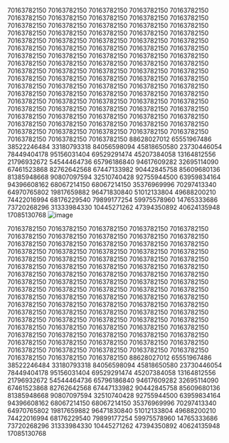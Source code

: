 70163782150
70163782150
70163782150
70163782150
70163782150
70163782150
70163782150
70163782150
70163782150
70163782150
70163782150
70163782150
70163782150
70163782150
70163782150
70163782150
70163782150
70163782150
70163782150
70163782150
70163782150
70163782150
70163782150
70163782150
70163782150
70163782150
70163782150
70163782150
70163782150
70163782150
70163782150
70163782150
70163782150
70163782150
70163782150
70163782150
70163782150
70163782150
70163782150
70163782150
70163782150
70163782150
70163782150
70163782150
70163782150
70163782150
70163782150
70163782150
70163782150
70163782150
70163782150
70163782150
70163782150
70163782150
70163782150
70163782150
70163782150
70163782150
70163782150
70163782150
70163782150
70163782150
70163782150
70163782150
70163782150
70163782150
70163782150
70163782150
70163782150
70163782150
70163782150
70163782150
70163782150
70163782150
70163782150
70163782150
70163782150
70163782150
70163782150
70163782150
70163782150
70163782150
70163782150
70163782150
70163782150
70163782150
70163782150
70163782150
88628027012
65551967486
38522246484
33180793318
84056598094
45818650580
23730446054
78449404178
95156031404
69529291474
45207384058
13164812556
21796932672
54544464736
65796186840
94617609282
32695114090
67461523868
82762642568
67447133982
90442845758
85609680136
81385948668
90807097594
32510740428
92755944500
63959834164
94396608162
68067214150
68067214150
35376969996
70297413340
64970765802
19817659882
96471830840
51012133804
49688200210
74422016994
68176229540
79899177254
59975578960
14765333686
73720268296
31333984330
10445271262
47394350892
40624135948
17085130768
![image](https://user-images.githubusercontent.com/113526926/194255725-62ea0f7c-e633-45c8-98d7-a1da77b066af.png)


70163782150
70163782150
70163782150
70163782150
70163782150
70163782150
70163782150
70163782150
70163782150
70163782150
70163782150
70163782150
70163782150
70163782150
70163782150
70163782150
70163782150
70163782150
70163782150
70163782150
70163782150
70163782150
70163782150
70163782150
70163782150
70163782150
70163782150
70163782150
70163782150
70163782150
70163782150
70163782150
70163782150
70163782150
70163782150
70163782150
70163782150
70163782150
70163782150
70163782150
70163782150
70163782150
70163782150
70163782150
70163782150
70163782150
70163782150
70163782150
70163782150
70163782150
70163782150
70163782150
70163782150
70163782150
70163782150
70163782150
70163782150
70163782150
70163782150
70163782150
70163782150
70163782150
70163782150
70163782150
70163782150
70163782150
70163782150
70163782150
70163782150
70163782150
70163782150
70163782150
70163782150
70163782150
70163782150
70163782150
70163782150
70163782150
70163782150
70163782150
70163782150
70163782150
70163782150
70163782150
70163782150
70163782150
70163782150
70163782150
88628027012
65551967486
38522246484
33180793318
84056598094
45818650580
23730446054
78449404178
95156031404
69529291474
45207384058
13164812556
21796932672
54544464736
65796186840
94617609282
32695114090
67461523868
82762642568
67447133982
90442845758
85609680136
81385948668
90807097594
32510740428
92755944500
63959834164
94396608162
68067214150
68067214150
35376969996
70297413340
64970765802
19817659882
96471830840
51012133804
49688200210
74422016994
68176229540
79899177254
59975578960
14765333686
73720268296
31333984330
10445271262
47394350892
40624135948
17085130768
